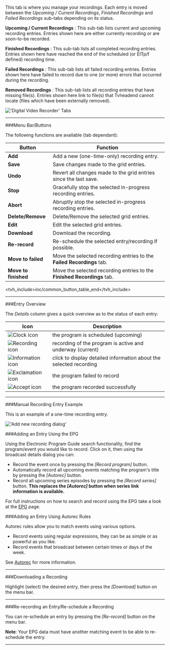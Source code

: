 This tab is where you manage your recordings. Each entry is moved 
between the *Upcoming / Current Recordings*, *Finished Recordings* and 
*Failed Recordings* sub-tabs depending on its status.

**Upcoming / Current Recordings**
: This sub-tab lists current and upcoming recording entries. Entries 
shown here are either currently recording or are soon-to-be recorded.

**Finished Recordings**
: This sub-tab lists all completed recording entries. Entries shown 
here have reached the end of the scheduled (or EITp/f defined) 
recording time.

**Failed Recordings**
: This sub-tab lists all failed recording entries. Entries shown here 
have failed to record due to one (or more) errors that occurred during 
the recording.

**Removed Recordings**
: This sub-tab lists all recording entries that have missing file(s). 
Entries shown here link to file(s) that Tvheadend cannot locate 
(files which have been externally removed).

!['Digital Video Recorder' Tabs](static/img/doc/dvrentry/tab.png)

---

###Menu Bar/Buttons

The following functions are available (tab dependant):

Button                       | Function
-----------------------------|---------
**Add**                      | Add a new (one-time-only) recording entry.
**Save**                     | Save changes made to the grid entries.
**Undo**                     | Revert all changes made to the grid entries since the last save.
**Stop**                     | Gracefully stop the selected in-progress recording entries.
**Abort**                    | Abruptly stop the selected in-progress recording entries. 
**Delete/Remove**            | Delete/Remove the selected grid entries.
**Edit**                     | Edit the selected grid entries.
**Download**                 | Download the recording.
**Re-record**                | Re-schedule the selected entry/recording if possible.
**Move to failed**           | Move the selected recording entries to the **Failed Recordings** tab.
**Move to finished**         | Move the selected recording entries to the **Finished Recordings** tab.
<tvh_include>inc/common_button_table_end</tvh_include>

---

###Entry Overview

The *Details* column gives a quick overview as to the status of each 
entry:

Icon                                       | Description
-------------------------------------------|-------------
![Clock icon](icons/scheduled.png)         | the program is scheduled (upcoming)
![Recording icon](icons/rec.png)           | recording of the program is active and underway (current)
![Information icon](icons/information.png) | click to display detailed information about the selected recording
![Exclamation icon](icons/exclamation.png) | the program failed to record
![Accept icon](icons/accept.png)           | the program recorded successfully

---

###Manual Recording Entry Example

This is an example of a one-time recording entry.

!['Add new recording dialog'](static/img/doc/dvrentry/add.png)

###Adding an Entry Using the EPG

Using the Electronic Program Guide search functionality, find the 
program/event you would like to record. Click on it, then using the broadcast 
details dialog you can:

* Record the event once by pressing the *[Record program]* button.
* Automatically record all upcoming events matching the program's title by pressing the *[Autorec]* button.
* Record all upcoming series episodes by pressing the *[Record series]* button. **This replaces the *[Autorec]* button when series link information is available.**

For full instructions on how to search and record using the EPG take a 
look at the [EPG](epg) page.

###Adding an Entry Using Autorec Rules

Autorec rules allow you to match events using various options. 

* Record events using regular expressions, they can be as simple or as powerful as you like.
* Record events that broadcast between certain times or days of the week.

See [Autorec](class/dvrautorec) for more information.

---

###Downloading a Recording

Highlight (select) the desired entry, then press the *[Download]* 
button on the menu bar.

---

###Re-recording an Entry/Re-schedule a Recording

You can re-schedule an entry by pressing the *[Re-record]* button on the menu bar.

**Note**: Your EPG data must have another matching event to be able to re-schedule 
the entry.

---
